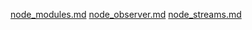 [node_modules.md](https://github.com/sdev75/learn/files/7835108/node_modules.md)
[node_observer.md](https://github.com/sdev75/learn/files/7835109/node_observer.md)
[node_streams.md](https://github.com/sdev75/learn/files/7835110/node_streams.md)
